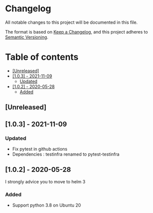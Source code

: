 # Changelog

All notable changes to this project will be documented in this file.

The format is based on [Keep a Changelog](https://keepachangelog.com/en/1.0.0/),
and this project adheres to [Semantic Versioning](https://semver.org/spec/v2.0.0.html).

# Table of contents

<!-- toc -->

- [[Unreleased]](#unreleased)
- [[1.0.3] - 2021-11-09](#103---2021-11-09)
  * [Updated](#updated)
- [[1.0.2] - 2020-05-28](#102---2020-05-28)
  * [Added](#added)

<!-- tocstop -->

<!--lint disable no-undefined-references-->
## [Unreleased]

<!--lint disable no-undefined-references-->
## [1.0.3] - 2021-11-09

### Updated
- Fix pytest in github actions
- Dependencies : testinfra renamed to pytest-testinfra

<!--lint disable no-undefined-references-->
## [1.0.2] - 2020-05-28

I strongly advice you to move to helm 3

### Added
- Support python 3.8 on Ubuntu 20
